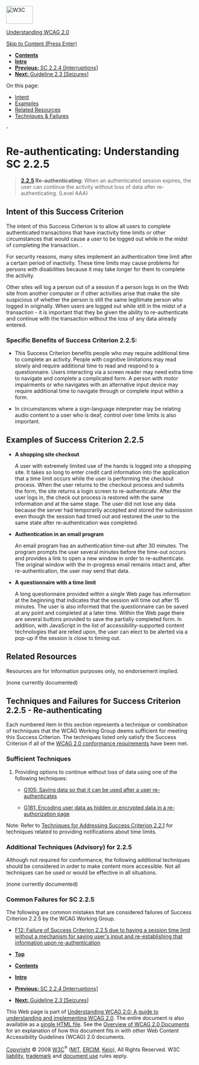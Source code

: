 [<img src="http://www.w3.org/Icons/w3c_home" alt="W3C" width="72" height="48" />](http://www.w3.org/)

[Understanding WCAG 2.0](http://www.w3.org/TR/2008/WD-UNDERSTANDING-WCAG20-20081103/)

[Skip to Content (Press Enter)](#maincontent)

<span id="top"></span>

-   **[Contents](http://www.w3.org/TR/2008/WD-UNDERSTANDING-WCAG20-20081103/#contents "Table of Contents")**
-   **[Intro](intro.html "Introduction to Understanding WCAG 2.0")**
-   [**Previous:** SC 2.2.4 \[Interruptions\]](time-limits-postponed.html "Understanding SC  2.2.4 [Interruptions]")
-   [**Next:** Guideline 2.3 \[Seizures\]](seizure.html "Understanding Guideline  2.3 [Seizures]")

On this page:

-   [Intent](#time-limits-server-timeout-intent-head)
-   [Examples](#time-limits-server-timeout-examples-head)
-   [Related Resources](#time-limits-server-timeout-resources-head)
-   [Techniques & Failures](#time-limits-server-timeout-techniques-head)

<span id="maincontent">-</span>

<span id="time-limits-server-timeout"></span> **Re-authenticating**<span class="screenreader">:</span> Understanding SC 2.2.5
=============================================================================================================================

> **[2.2.5](http://www.w3.org/TR/2008/PR-WCAG20-20081103/#time-limits-server-timeout) Re-authenticating:** When an authenticated session expires, the user can continue the activity without loss of data after re-authenticating. (Level AAA)

Intent of this Success Criterion
--------------------------------

The intent of this Success Criterion is to allow all users to complete authenticated transactions that have inactivity time limits or other circumstances that would cause a user to be logged out while in the midst of completing the transaction. .

For security reasons, many sites implement an authentication time limit after a certain period of inactivity. These time limits may cause problems for persons with disabilities because it may take longer for them to complete the activity.

Other sites will log a person out of a session if a person logs in on the Web site from another computer or if other activities arise that make the site suspicious of whether the person is still the same legitimate person who logged in originally. When users are logged out while still in the midst of a transaction - it is important that they be given the ability to re-authenticate and continue with the transaction without the loss of any data already entered.

### Specific Benefits of Success Criterion 2.2.5:

-   This Success Criterion benefits people who may require additional time to complete an activity. People with cognitive limitations may read slowly and require additional time to read and respond to a questionnaire. Users interacting via a screen reader may need extra time to navigate and complete a complicated form. A person with motor impairments or who navigates with an alternative input device may require additional time to navigate through or complete input within a form.

-   In circumstances where a sign-language interpreter may be relating audio content to a user who is deaf, control over time limits is also important.

Examples of Success Criterion 2.2.5
-----------------------------------

-   **A shopping site checkout**

    A user with extremely limited use of the hands is logged into a shopping site. It takes so long to enter credit card information into the application that a time limit occurs while the user is performing the checkout process. When the user returns to the checkout process and submits the form, the site returns a login screen to re-authenticate. After the user logs in, the check out process is restored with the same information and at the same stage. The user did not lose any data because the server had temporarily accepted and stored the submission even though the session had timed out and restored the user to the same state after re-authentication was completed.

-   **Authentication in an email program**

    An email program has an authentication time-out after 30 minutes. The program prompts the user several minutes before the time-out occurs and provides a link to open a new window in order to re-authenticate. The original window with the in-progress email remains intact and, after re-authentication, the user may send that data.

-   **A questionnaire with a time limit**

    A long questionnaire provided within a single Web page has information at the beginning that indicates that the session will time out after 15 minutes. The user is also informed that the questionnaire can be saved at any point and completed at a later time. Within the Web page there are several buttons provided to save the partially completed form. In addition, with JavaScript in the list of accessibility-supported content technologies that are relied upon, the user can elect to be alerted via a pop-up if the session is close to timing out.

Related Resources
-----------------

Resources are for information purposes only, no endorsement implied.

(none currently documented)

Techniques and Failures for Success Criterion 2.2.5 - Re-authenticating
-----------------------------------------------------------------------

Each numbered item in this section represents a technique or combination of techniques that the WCAG Working Group deems sufficient for meeting this Success Criterion. The techniques listed only satisfy the Success Criterion if all of the [WCAG 2.0 conformance requirements](http://www.w3.org/TR/2008/PR-WCAG20-20081103/#conformance-reqs) have been met.

### Sufficient Techniques

1.  Providing options to continue without loss of data using one of the following techniques:

    -   [G105: Saving data so that it can be used after a user re-authenticates](http://www.w3.org/TR/2008/WD-WCAG20-TECHS-20081103/G105)

    -   [G181: Encoding user data as hidden or encrypted data in a re-authorization page](http://www.w3.org/TR/2008/WD-WCAG20-TECHS-20081103/G181)

Note: Refer to [Techniques for Addressing Success Criterion 2.2.1](http://www.w3.org/TR/2008/WD-UNDERSTANDING-WCAG20-20081103/time-limits-required-behaviors.html#time-limits-required-behaviors-techniques-head) for techniques related to providing notifications about time limits.

### Additional Techniques (Advisory) for 2.2.5

Although not required for conformance, the following additional techniques should be considered in order to make content more accessible. Not all techniques can be used or would be effective in all situations.

(none currently documented)

### Common Failures for SC 2.2.5

The following are common mistakes that are considered failures of Success Criterion 2.2.5 by the WCAG Working Group.

-   [F12: Failure of Success Criterion 2.2.5 due to having a session time limit without a mechanism for saving user's input and re-establishing that information upon re-authentication](http://www.w3.org/TR/2008/WD-WCAG20-TECHS-20081103/F12)

-   **[Top](#top)**
-   **[Contents](http://www.w3.org/TR/2008/WD-UNDERSTANDING-WCAG20-20081103/#contents "Table of Contents")**
-   **[Intro](intro.html "Introduction to Understanding WCAG 2.0")**
-   [**Previous:** SC 2.2.4 \[Interruptions\]](time-limits-postponed.html "Understanding SC  2.2.4 [Interruptions]")
-   [**Next:** Guideline 2.3 \[Seizures\]](seizure.html "Understanding Guideline  2.3 [Seizures]")

This Web page is part of [Understanding WCAG 2.0: A guide to understanding and implementing WCAG 2.0](http://www.w3.org/TR/2008/WD-UNDERSTANDING-WCAG20-20081103/). The entire document is also available as a [single HTML file](complete.html). See the [Overview of WCAG 2.0 Documents](http://www.w3.org/WAI/intro/wcag20) for an explanation of how this document fits in with other Web Content Accessibility Guidelines (WCAG) 2.0 documents.

[Copyright](http://www.w3.org/Consortium/Legal/ipr-notice#Copyright) © 2008 [W3C](http://www.w3.org/)<sup>®</sup> ([MIT](http://www.csail.mit.edu/), [ERCIM](http://www.ercim.org/), [Keio](http://www.keio.ac.jp/)), All Rights Reserved. W3C [liability](http://www.w3.org/Consortium/Legal/ipr-notice#Legal_Disclaimer), [trademark](http://www.w3.org/Consortium/Legal/ipr-notice#W3C_Trademarks) and [document use](http://www.w3.org/Consortium/Legal/copyright-documents) rules apply.

